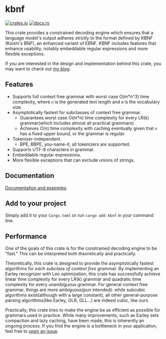# kbnf

[![crates.io](https://img.shields.io/crates/v/kbnf)](https://crates.io/crates/kbnf)
[![docs.rs](https://docs.rs/kbnf/badge.svg)](https://docs.rs/kbnf)

This crate provides a constrained decoding engine which ensures that a language model's output adheres strictly to the format defined by KBNF (Koishi's BNF), an enhanced variant of EBNF. KBNF includes features that enhance usability, notably embeddable regular expressions and more flexible exceptions.

If you are interested in the design and implementation behind this crate, you may want to check out [my blog](https://dan-wanna-m.github.io/blog/).

## Features

- Supports full context free grammar with worst case O(m\*n^3) time complexity, where `n` is the generated text length and `m` is the vocabulary size.
- Asymptotically fastest for subclasses of context free grammar.
  - Guarantees worst case O(m*n) time complexity for every LR(k) grammar(which includes almost all practical grammars)
  - Achieves O(n) time complexity with caching eventually given that `n` has a fixed upper bound, or the grammar is regular.
- Tokenizer-independent.
  - BPE, BBPE, you-name-it, all tokenizers are supported.
- Supports UTF-8 characters in grammar.
- Embeddable regular expressions.
- More flexible exceptions that can exclude unions of strings.

## Documentation

[Documentation and examples](https://docs.rs/kbnf/).

## Add to your project

Simply add it to your `Cargo.toml` or run `cargo add kbnf` in your command line.

## Performance

One of the goals of this crate is for the constrained decoding engine to be "fast." This can be interpreted both theoretically and practically.

Theoretically, this crate is designed to provide the asymptotically fastest algorithms for *each subclass of context free grammar.* By implementing an Earley recognizer with Leo optimization, this crate has successfully achieve linear time complexity for every LR(k) grammar and quadratic time complexity for every unambiguous grammar. For general context free grammar, things are more ambiguous(pun intended): while subcubic algorithms exist(although with a large constant), all other general-purpose parsing algorithms(like Earley, GLR, GLL...) are indeed cubic, like ours.

Practically, this crate tries to make the engine be as efficient as possible for grammars used in practice. While many improvements, such as Earley sets compaction and lazy caching, have been made, this is inherently an ongoing process. If you find the engine is a bottleneck in your application, feel free to [open an issue](https://github.com/Dan-wanna-M/blog/issues/new).
